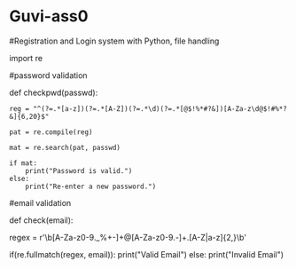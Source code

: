 # Guvi-ass0
#Registration and Login system with Python, file handling

import re

#password validation

def checkpwd(passwd):
	
	reg = "^(?=.*[a-z])(?=.*[A-Z])(?=.*\d)(?=.*[@$!%*#?&])[A-Za-z\d@$!#%*?&]{6,20}$"

	pat = re.compile(reg)
				
	mat = re.search(pat, passwd)

	if mat:
		print("Password is valid.")
	else:
		print("Re-enter a new password.")
    
#email validation

def check(email):
   
   regex = r'\b[A-Za-z0-9._%+-]+@[A-Za-z0-9.-]+\.[A-Z|a-z]{2,}\b'
   
   if(re.fullmatch(regex, email)):
      print("Valid Email")
   else:
      print("Invalid Email")
